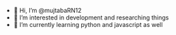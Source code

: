 - 👋 Hi, I’m @mujtabaRN12
- 👀 I’m interested in development and researching things
- 🌱 I’m currently learning python and javascript as well
<!---
mujtabaRN12/mujtabaRN12 is a ✨ special ✨ repository because its `README.md` (this file) appears on your GitHub profile.
You can click the Preview link to take a look at your changes.
--->
